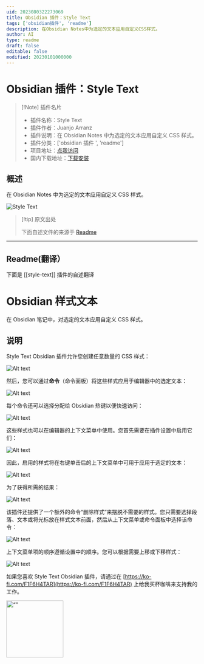```yaml
---
uid: 2023080322273069
title: Obsidian 插件：Style Text
tags: ['obsidian插件', 'readme']
description: 在Obsidian Notes中为选定的文本应用自定义CSS样式。
author: AI
type: readme
draft: false
editable: false
modified: 20230101000000
---
```


# Obsidian 插件：Style Text

> [!Note] 插件名片
> - 插件名称：Style Text
> - 插件作者：Juanjo Arranz
> - 插件说明：在 Obsidian Notes 中为选定的文本应用自定义 CSS 样式。
> - 插件分类：['obsidian 插件 ', 'readme']
> - 项目地址：[点我访问](https://github.com/juanjoarranz/style-text-obsidian-plugin)
> - 国内下载地址：[下载安装](https://pkmer.cn/products/plugin/pluginMarket/?style-text)

## 概述

在 Obsidian Notes 中为选定的文本应用自定义 CSS 样式。

![Style Text](https://cdn.pkmer.cn/covers/style-text.png!pkmer)

> [!tip] 原文出处
>
>下面自述文件的来源于 [Readme](https://ghproxy.net/https://raw.githubusercontent.com/juanjoarranz/style-text-obsidian-plugin/master/README.md)

---

## Readme(翻译）

下面是 [[style-text]] 插件的自述翻译

# Obsidian 样式文本

在 Obsidian 笔记中，对选定的文本应用自定义 CSS 样式。

## 说明

Style Text Obsidian 插件允许您创建任意数量的 CSS 样式：

![Alt text](./assets/image-styles.png)

然后，您可以通过**命令**（命令面板）将这些样式应用于编辑器中的选定文本：

![Alt text](./assets/command-palette.png)

每个命令还可以选择分配给 Obsidian 热键以便快速访问：

![Alt text](./assets/assing-hotkeys.png)

这些样式也可以在编辑器的上下文菜单中使用。您首先需要在插件设置中启用它们：

![Alt text](./assets/enable-contextual-menu.png)

因此，启用的样式将在右键单击后的上下文菜单中可用于应用于选定的文本：

![Alt text](./assets/context-menu.png)

为了获得所需的结果：

![Alt text](./assets/pretended-result.png)

该插件还提供了一个额外的命令“删除样式”来摆脱不需要的样式。您只需要选择段落、文本或将光标放在样式文本前面，然后从上下文菜单或命令面板中选择该命令：

![Alt text](./assets/remove-style.png)

上下文菜单项的顺序遵循设置中的顺序。您可以根据需要上移或下移样式：

![Alt text](./assets/styles-order.png)

如果您喜欢 Style Text Obsidian 插件，请通过在 [https://ko-fi.com/F1F6H4TAR](https://ko-fi.com/F1F6H4TAR) 上给我买杯咖啡来支持我的工作。

[<img src="https://cdn.ko-fi.com/cdn/kofi3.png?v=3" alt= “” width="150px">](https://ko-fi.com/F1F6H4TAR)
